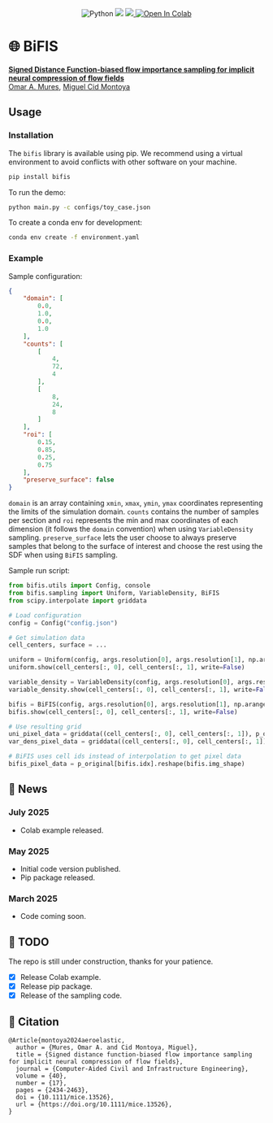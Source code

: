 <p align="center">
	<a>
		<img src='https://img.shields.io/badge/python-3.10%2B-blueviolet' alt='Python' />
	</a>
	<a>
		<img src='https://img.shields.io/badge/code%20style-black-black' />
	</a>
	<a href='https://opensource.org/license/lgpl-2-1'>
		<img src='https://img.shields.io/badge/license-LGPLv2+-blue' />
	</a>
	<a href="https://colab.research.google.com/drive/1opg23nw1WNMYAnKL1w6t6oF8-xCHJcqr">
		<img src="https://colab.research.google.com/assets/colab-badge.svg" alt="Open In Colab"/>
	</a>
</p>

# 🌐 BiFIS

[**Signed Distance Function-biased flow importance sampling for implicit neural compression of flow fields**]()<br/>
[Omar A. Mures](https://omaralv.com/), [Miguel Cid Montoya](https://mcidmontoya.com/)

## Usage

### Installation

The `bifis` library is available using pip. We recommend using a virtual environment to avoid conflicts with other software on your machine.

``` bash
pip install bifis
```

To run the demo:

```bash
python main.py -c configs/toy_case.json
```

To create a conda env for development:

```bash
conda env create -f environment.yaml
```

### Example

Sample configuration:

```json
{
    "domain": [
        0.0,
        1.0,
        0.0,
        1.0
    ],
    "counts": [
        [
            4,
            72,
            4
        ],
        [
            8,
            24,
            8
        ]
    ],
    "roi": [
        0.15,
        0.85,
        0.25,
        0.75
    ],
    "preserve_surface": false
}
```

`domain` is an array containing `xmin`, `xmax`, `ymin`, `ymax` coordinates representing the limits of the simulation domain. `counts` contains the number of samples per section and `roi` represents the min and max coordinates of each dimension (it follows the `domain` convention) when using `VariableDensity` sampling. `preserve_surface` lets the user choose to always preserve samples that belong to the surface of interest and choose the rest using the SDF when using `BiFIS` sampling.

Sample run script:

```python
from bifis.utils import Config, console
from bifis.sampling import Uniform, VariableDensity, BiFIS
from scipy.interpolate import griddata

# Load configuration
config = Config("config.json")

# Get simulation data
cell_centers, surface = ...

uniform = Uniform(config, args.resolution[0], args.resolution[1], np.arange(len(cell_centers)))
uniform.show(cell_centers[:, 0], cell_centers[:, 1], write=False)

variable_density = VariableDensity(config, args.resolution[0], args.resolution[1], np.arange(len(cell_centers)))
variable_density.show(cell_centers[:, 0], cell_centers[:, 1], write=False)

bifis = BiFIS(config, args.resolution[0], args.resolution[1], np.arange(len(cell_centers)), samples=cell_centers, surface=surface, surface_idx=np.arange(len(surface)))
bifis.show(cell_centers[:, 0], cell_centers[:, 1], write=False)

# Use resulting grid
uni_pixel_data = griddata((cell_centers[:, 0], cell_centers[:, 1]), p_original, (uniform.grid_x, uniform.grid_y), method=interpolation_method)
var_dens_pixel_data = griddata((cell_centers[:, 0], cell_centers[:, 1]), p_original, (variable_density.grid_x, variable_density.grid_y), method=interpolation_method)

# BiFIS uses cell ids instead of interpolation to get pixel data
bifis_pixel_data = p_original[bifis.idx].reshape(bifis.img_shape)
```

## 📢 News

### July 2025

- Colab example released.

### May 2025

- Initial code version published.
- Pip package released.

### March 2025

- Code coming soon.

## 🎯 TODO

The repo is still under construction, thanks for your patience. 

- [x] Release Colab example.
- [x] Release pip package.
- [x] Release of the sampling code.

## 📜 Citation

```
@Article{montoya2024aeroelastic,
  author = {Mures, Omar A. and Cid Montoya, Miguel},
  title = {Signed distance function-biased flow importance sampling for implicit neural compression of flow fields},
  journal = {Computer-Aided Civil and Infrastructure Engineering},
  volume = {40},
  number = {17},
  pages = {2434-2463},
  doi = {10.1111/mice.13526},
  url = {https://doi.org/10.1111/mice.13526},
}
```
